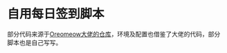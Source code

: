 # 自用每日签到脚本

部分代码来源于[Oreomeow大佬的仓库](https://github.com/Oreomeow/checkinpanel)，环境及配置也借鉴了大佬的代码，部分脚本也是自己写写。

